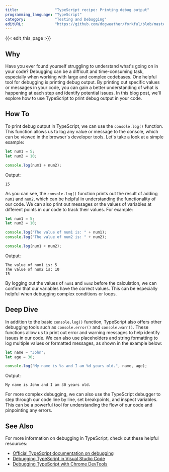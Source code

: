 ```yaml
---
title:                "TypeScript recipe: Printing debug output"
programming_language: "TypeScript"
category:             "Testing and Debugging"
editURL:              "https://github.com/dogweather/forkful/blob/master/content/en/typescript/printing-debug-output.md"
---
```


{{< edit_this_page >}}

## Why

Have you ever found yourself struggling to understand what's going on in your code? Debugging can be a difficult and time-consuming task, especially when working with large and complex codebases. One helpful tool for debugging is printing debug output. By printing out specific values or messages in your code, you can gain a better understanding of what is happening at each step and identify potential issues. In this blog post, we'll explore how to use TypeScript to print debug output in your code.

## How To

To print debug output in TypeScript, we can use the `console.log()` function. This function allows us to log any value or message to the console, which can be viewed in the browser's developer tools. Let's take a look at a simple example:

```TypeScript
let num1 = 5;
let num2 = 10;

console.log(num1 + num2);
```

Output:
```
15
```

As you can see, the `console.log()` function prints out the result of adding `num1` and `num2`, which can be helpful in understanding the functionality of our code. We can also print out messages or the values of variables at different points in our code to track their values. For example:

```TypeScript
let num1 = 5;
let num2 = 10;

console.log("The value of num1 is: " + num1);
console.log("The value of num2 is: " + num2);

console.log(num1 + num2);
```

Output:
```
The value of num1 is: 5
The value of num2 is: 10
15
```

By logging out the values of `num1` and `num2` before the calculation, we can confirm that our variables have the correct values. This can be especially helpful when debugging complex conditions or loops.

## Deep Dive

In addition to the basic `console.log()` function, TypeScript also offers other debugging tools such as `console.error()` and `console.warn()`. These functions allow us to print out error and warning messages to help identify issues in our code. We can also use placeholders and string formatting to log multiple values or formatted messages, as shown in the example below:

```TypeScript
let name = "John";
let age = 30;

console.log("My name is %s and I am %d years old.", name, age);
```

Output:
```
My name is John and I am 30 years old.
```

For more complex debugging, we can also use the TypeScript debugger to step through our code line by line, set breakpoints, and inspect variables. This can be a powerful tool for understanding the flow of our code and pinpointing any errors.

## See Also

For more information on debugging in TypeScript, check out these helpful resources:

- [Official TypeScript documentation on debugging](https://www.typescriptlang.org/docs/handbook/debugging.html)
- [Debugging TypeScript in Visual Studio Code](https://code.visualstudio.com/docs/typescript/typescript-debugging)
- [Debugging TypeScript with Chrome DevTools](https://medium.com/@knistopher/debugging-typescript-with-chrome-devtools-592a675c7cdf)